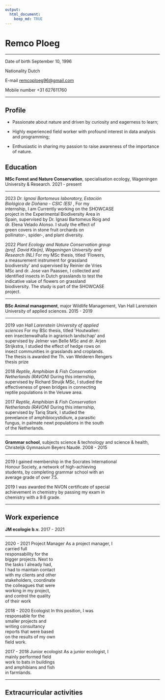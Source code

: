 ```yaml
---
output: 
  html_document:
    keep_md: TRUE
---
```




Remco Ploeg
======================

--------------- ------------------------
Date of birth   September 10, 1996      

Nationality     Dutch                   

E-mail          remcoploeg96@gmail.com  

Mobile number   +31 627611760           
--------------- ------------------------

Profile
-------
* Passionate about nature and driven by curiosity and eagerness to learn;

* Highly experienced field worker with profound interest in data analysis and programming;

* Enthusiastic in sharing my passion to raise awareness of the importance of nature.

Education
---------
**MSc Forest and Nature Conservation**, specialisation ecology, Wageningen University & Research. 2021 - present 


------ ----------------------------------------------------
2023   *Dr. Ignasi Bartomeus laboratory, Estación          
       Biológica de Doñana - CSIC (ES)* , For my           
       internship, I am Currently working on the SHOWCASE  
       project in the Experimental Biodiversity Area in    
       Spain, supervised by Dr. Ignasi Bartomeus Roig and  
       dr. Elena Velado Alonso. I study the effect of      
       green covers in stone fruit orchards on             
       pollinator-, spider-, and plant diversity.          

2022   *Plant Ecology and Nature Conservation group        
       (prof. David Kleijn), Wageningen University and     
       Research (NL)* For my MSc thesis, titled 'Flowers,  
       a measurement instrument for grassland              
       biodiversity' and supervised by Reinier de Vries    
       MSc and dr. Jose van Paassen, I collected and       
       identified insects in Dutch grasslands to test the  
       indicative value of flowers on grassland            
       biodiversity. The study is part of the SHOWCASE     
       project.                                            
------ ----------------------------------------------------

**BSc Animal management**, major Wildlife Management, Van Hall Larenstein University of applied sciences. 2015 - 2019


------ ----------------------------------------------------
2019   *van Hall Larenstein University of applied          
       sciences* For my BSc thesis, titled 'Houtwallen:    
       een insectenwalhalla in agrarisch landschap' and    
       supervised by Jelmer van Belle MSc and dr. Arjen    
       Strijkstra, I studied the effect of hedge rows on   
       insect communities in grasslands and croplands.     
       The thesis is awarded the Th. van Welderen Rengers  
       thesis prize                                        

2018   *Reptile, Amphibian & Fish Conservation             
       Netherlands (RAVON)* During this internship,        
       supervised by Richard Struijk MSc, I studied the    
       effectiveness of green bridges in connecting        
       reptile populations in the Veluwe area.             

2017   *Reptile, Amphibian & Fish Conservation             
       Netherlands (RAVON)* During this internship,        
       supervised by Tariq Stark, I studied the            
       prevelance of amphibiocystidium, a parasitic        
       fungus, in palmate newt populations in the south    
       of the Netherlands.                                 
------ ----------------------------------------------------

**Grammar school**, subjects science & technology and science & health, Christelijk Gymnasium Beyers Naudé. 2008 - 2015 


------ ---------------------------------------------------
2019   I gained membership in the Socrates International  
       Honour Society, a network of high-achieving        
       students, by completing grammar school with an     
       average grade of over 7.5.                         

2019   I was awarded the NVON certificate of special      
       achievement in chemistry by passing my exam in     
       chemistry with a 9.6 grade.                        
------ ---------------------------------------------------

Work experience
---------------
**JM ecologie b.v.** 2017 - 2021 


------------- ------------------ ---------------------------
2020 - 2021   Project Manager    As a project manager, I    
                                 carried full               
                                 responsability for the     
                                 bigger projects. Next to   
                                 the tasks I already had,   
                                 I had to maintain contact  
                                 with my clients and other  
                                 stakeholders, coordinate   
                                 the colleagues that were   
                                 working in my project,     
                                 and control the quality    
                                 of their work              

2018 - 2020   Ecologist          In this position, I was    
                                 responsable for the        
                                 smaller projects and       
                                 writing consultancy        
                                 reports that were based    
                                 on the results of my own   
                                 field work.                

2017 - 2018   Junior ecologist   As a junior ecologist, I   
                                 mainly performed field     
                                 work to bats in buildings  
                                 and amphibians and fish    
                                 in farmlands.              
------------- ------------------ ---------------------------

Extracurricular activities
--------------------------

